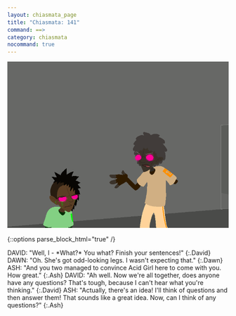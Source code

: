 ```yaml
---
layout: chiasmata_page
title: "Chiasmata: 141"
command: ==>
category: chiasmata
nocommand: true
---
```


![141](/chiasmata/images/narrative/140.png)

{::options parse_block_html="true" /}
<div class="dialogue">
DAVID: "Well, I - <span class="Anders">*What?* You what? Finish your sentences!</span>" 
{:.David}
DAWN: "<span class="Anders">Oh. She's got odd-looking legs. I wasn't expecting that.</span>" 
{:.Dawn}
ASH: "<span class="Anders">And you two managed to convince Acid Girl here to come with you. How great.</span>" 
{:.Ash}
DAVID: "<span class="Anders">Ah well. Now we're all together, does anyone have any questions? That's tough, because I can't hear what you're thinking.</span>" 
{:.David}
ASH: "<span class="Anders">Actually, there's an idea! I'll think of questions and then answer them! That sounds like a great idea. Now, can I think of any questions?</span>" 
{:.Ash}
</div>